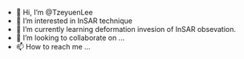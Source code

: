 - 👋 Hi, I’m @TzeyuenLee
- 👀 I’m interested in InSAR technique
- 🌱 I’m currently learning deformation invesion of InSAR obsevation.
- 💞️ I’m looking to collaborate on ...
- 📫 How to reach me ...

<!---
TzeyuenLee/TzeyuenLee is a ✨ special ✨ repository because its `README.md` (this file) appears on your GitHub profile.
You can click the Preview link to take a look at your changes.
--->
